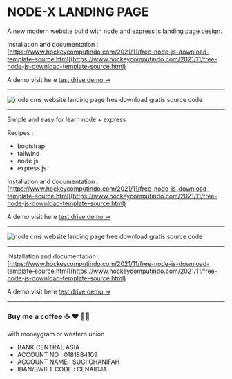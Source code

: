 # NODE-X LANDING PAGE

A new modern website build with node and express js landing page design.

Installation and documentation :
[https://www.hockeycomputindo.com/2021/11/free-node-js-download-template-source.html](https://www.hockeycomputindo.com/2021/11/free-node-js-download-template-source.html)


A demo visit here [test drive demo →](https://www.start.axcora.com)

------------------------------------------------

![node cms website landing page free download gratis source code](https://1.bp.blogspot.com/-iLCJ2bKegew/YZcFojNWpGI/AAAAAAAAR88/YUr9P1JP-OAg0HkXlP8d-GLNKorCgQj4gCLcBGAsYHQ/s1024/free%2Btemplate%2Bthemes%2Blanding%2Bpage%2Bnode%2Bjs.jpg)

------------------------------------------------


Simple and easy for learn node + express

Recipes :
+ bootstrap 
+ tailwind
+ node js
+ express js

Installation and documentation :
[https://www.hockeycomputindo.com/2021/11/free-node-js-download-template-source.html](https://www.hockeycomputindo.com/2021/11/free-node-js-download-template-source.html)


A demo visit here [test drive demo →](https://www.start.axcora.com)

-----------------------------------------

![node cms website landing page free download gratis source code](https://1.bp.blogspot.com/-aL3ubykH0VQ/YZZoCJbisWI/AAAAAAAAR8g/kw2TAJFA53QG3WqylHCpMWTU4zfLduyUACLcBGAsYHQ/s4422/node%2Bjs%2Blanding%2Bpage%2Bweb%2Btemplate%2Bfree%2Bdownload.jpeg)


-----------------------------------------
INstallation and documentation :
[https://www.hockeycomputindo.com/2021/11/free-node-js-download-template-source.html](https://www.hockeycomputindo.com/2021/11/free-node-js-download-template-source.html)


A demo visit here [test drive demo →](https://www.start.axcora.com)


--------------------------------------------------------------------------------------------------------------------

### Buy me a coffee ☕️ ❤️  ✌🏻 

with moneygram or western union

+ BANK CENTRAL ASIA
+ ACCOUNT NO : 0181884109
+ ACCOUNT NAME : SUCI CHANIFAH
+ IBAN/SWIFT CODE : CENAIDJA
